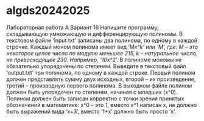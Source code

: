 # algds20242025
Лабораторная работа A
Вариант 16
Напишите программу, складывающую умножающую и дифференцирующую полиномы.
В текстовом файле ‘input.txt’ записаны два полинома, по одному в каждой строчке. Каждый моном
полинома имеет вид ‘M*x^k’ или ‘M’, где: M – это некоторое целое число по модулю меньшее 215, k –
натуральное число, не превосходящее 230. Например, ‘10*x^2’. В полиноме мономы не обязательно
упорядочены по степеням. Выведите в текстовый файл ‘output.txt’ три полинома, по одному в каждой
строке. Первый полином должен представлять сумму двух исходных, второй – их произведение, третий –
производную первого полинома. В выходном файле полином должен быть упорядочен по степеням,
начиная с младших (x^0). Полином должен быть записан корректно с точки зрения принятых обозначений
в математике: x^0 – это 1, вместо x^1 написан x, не должно быть выражений вида ‘x+­3’, вместо ‘1*x’
должно быть просто ‘x’.
